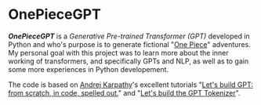 # OnePieceGPT
_**OnePieceGPT**_ is a _Generative Pre-trained Transformer (GPT)_ developed in Python and who's purpose is to generate fictional "[One Piece](https://en.wikipedia.org/wiki/One_Piece)" adventures. My personal goal with this project was to learn more about the inner working of transformers, and specifically GPTs and NLP, as well as to gain some more experiences in Python developement.

The code is based on [Andrej Karpathy](https://github.com/karpathy)'s excellent tutorials "[Let's build GPT: from scratch, in code, spelled out.](https://www.youtube.com/watch?v=kCc8FmEb1nY&t=6117s)" and "[Let's build the GPT Tokenizer](https://www.youtube.com/watch?v=zduSFxRajkE&t=4661s)".